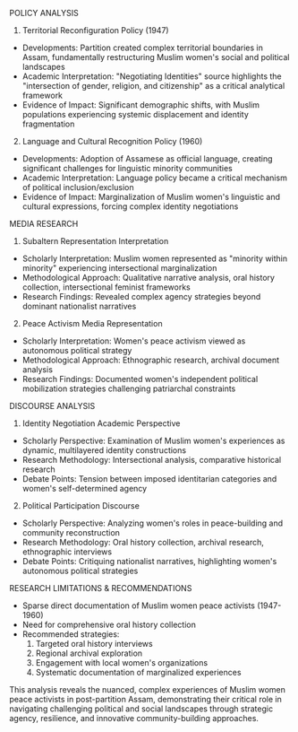 POLICY ANALYSIS

1. Territorial Reconfiguration Policy (1947)
- Developments: Partition created complex territorial boundaries in Assam, fundamentally restructuring Muslim women's social and political landscapes
- Academic Interpretation: "Negotiating Identities" source highlights the "intersection of gender, religion, and citizenship" as a critical analytical framework
- Evidence of Impact: Significant demographic shifts, with Muslim populations experiencing systemic displacement and identity fragmentation

2. Language and Cultural Recognition Policy (1960)
- Developments: Adoption of Assamese as official language, creating significant challenges for linguistic minority communities
- Academic Interpretation: Language policy became a critical mechanism of political inclusion/exclusion
- Evidence of Impact: Marginalization of Muslim women's linguistic and cultural expressions, forcing complex identity negotiations

MEDIA RESEARCH

1. Subaltern Representation Interpretation
- Scholarly Interpretation: Muslim women represented as "minority within minority" experiencing intersectional marginalization
- Methodological Approach: Qualitative narrative analysis, oral history collection, intersectional feminist frameworks
- Research Findings: Revealed complex agency strategies beyond dominant nationalist narratives

2. Peace Activism Media Representation
- Scholarly Interpretation: Women's peace activism viewed as autonomous political strategy
- Methodological Approach: Ethnographic research, archival document analysis
- Research Findings: Documented women's independent political mobilization strategies challenging patriarchal constraints

DISCOURSE ANALYSIS

1. Identity Negotiation Academic Perspective
- Scholarly Perspective: Examination of Muslim women's experiences as dynamic, multilayered identity constructions
- Research Methodology: Intersectional analysis, comparative historical research
- Debate Points: Tension between imposed identitarian categories and women's self-determined agency

2. Political Participation Discourse
- Scholarly Perspective: Analyzing women's roles in peace-building and community reconstruction
- Research Methodology: Oral history collection, archival research, ethnographic interviews
- Debate Points: Critiquing nationalist narratives, highlighting women's autonomous political strategies

RESEARCH LIMITATIONS & RECOMMENDATIONS
- Sparse direct documentation of Muslim women peace activists (1947-1960)
- Need for comprehensive oral history collection
- Recommended strategies:
  1. Targeted oral history interviews
  2. Regional archival exploration
  3. Engagement with local women's organizations
  4. Systematic documentation of marginalized experiences

This analysis reveals the nuanced, complex experiences of Muslim women peace activists in post-partition Assam, demonstrating their critical role in navigating challenging political and social landscapes through strategic agency, resilience, and innovative community-building approaches.